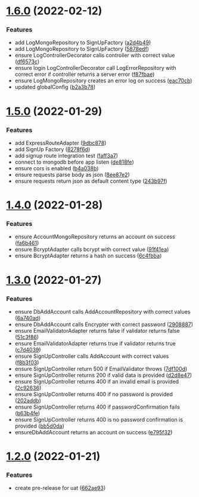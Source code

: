 # [1.6.0](https://github.com/DiegoSalas27/NodeJs-Typescript-TDD-Clean-Architecture-e-SOLID/compare/v1.5.0...v1.6.0) (2022-02-12)


### Features

* add LogMongoRepository to SignUpFactory ([a2d4b49](https://github.com/DiegoSalas27/NodeJs-Typescript-TDD-Clean-Architecture-e-SOLID/commit/a2d4b49e4d3944e122b0a5b85b2f30ccbfd05db5))
* add LogMongoRepository to SignUpFactory ([5878edf](https://github.com/DiegoSalas27/NodeJs-Typescript-TDD-Clean-Architecture-e-SOLID/commit/5878edfd3643c5505ef56391359a93db16710a2d))
* ensure LogControllerDecorator calls controller with correct value ([df6573c](https://github.com/DiegoSalas27/NodeJs-Typescript-TDD-Clean-Architecture-e-SOLID/commit/df6573cb12adb0de2d0f5d5e150ac4e15625ed0f))
* ensure login LogControllerDecorator call LogErrorRepository with correct error if controller returns a server error ([f87fbae](https://github.com/DiegoSalas27/NodeJs-Typescript-TDD-Clean-Architecture-e-SOLID/commit/f87fbaea2b27986a78d2de1ba8b3cd767fbeacdc))
* ensure LogMongoRepository creates an error log on success ([eac70cb](https://github.com/DiegoSalas27/NodeJs-Typescript-TDD-Clean-Architecture-e-SOLID/commit/eac70cbb6651112ccf9352b5d5c3199b4402ebf2))
* updated globalConfig ([b2a3b78](https://github.com/DiegoSalas27/NodeJs-Typescript-TDD-Clean-Architecture-e-SOLID/commit/b2a3b78d8eca466911a15780d6b5aca9304f653e))



# [1.5.0](https://github.com/DiegoSalas27/NodeJs-Typescript-TDD-Clean-Architecture-e-SOLID/compare/v1.4.0...v1.5.0) (2022-01-29)


### Features

* add ExpressRouteAdapter ([9dbc878](https://github.com/DiegoSalas27/NodeJs-Typescript-TDD-Clean-Architecture-e-SOLID/commit/9dbc8781531a1489970774410fc3abf9a5c41e8f))
* add SignUp Factory ([8278f6d](https://github.com/DiegoSalas27/NodeJs-Typescript-TDD-Clean-Architecture-e-SOLID/commit/8278f6da67d7ca8145288678528ebf5b51fc8dd4))
* add signup route integration test ([faff3a7](https://github.com/DiegoSalas27/NodeJs-Typescript-TDD-Clean-Architecture-e-SOLID/commit/faff3a7199a997e17de76af702e3bbb80a4a07c2))
* connect to mongodb before app listen ([de818fe](https://github.com/DiegoSalas27/NodeJs-Typescript-TDD-Clean-Architecture-e-SOLID/commit/de818feffd16ad7557fa9ce2ade04265185632a2))
* ensure cors is enabled ([b4a038b](https://github.com/DiegoSalas27/NodeJs-Typescript-TDD-Clean-Architecture-e-SOLID/commit/b4a038ba50732bfb6b9202b4213bf5edd2ccb9f5))
* ensure requests parse body as json ([8ee87e2](https://github.com/DiegoSalas27/NodeJs-Typescript-TDD-Clean-Architecture-e-SOLID/commit/8ee87e2008c5b9150c3702fbe3c2e98e6dbc3756))
* ensure requests return json as default content type ([243b97f](https://github.com/DiegoSalas27/NodeJs-Typescript-TDD-Clean-Architecture-e-SOLID/commit/243b97fd588877dc20aa1ebc82872f4eadeeff82))



# [1.4.0](https://github.com/DiegoSalas27/NodeJs-Typescript-TDD-Clean-Architecture-e-SOLID/compare/v1.3.0...v1.4.0) (2022-01-28)


### Features

* ensure AccountMongoRepository returns an account on success ([fa6b461](https://github.com/DiegoSalas27/NodeJs-Typescript-TDD-Clean-Architecture-e-SOLID/commit/fa6b461ce827a809e082021b3914ea9554dbd61c))
* ensure BcryptAdapter calls bcrypt with correct value ([91f41ea](https://github.com/DiegoSalas27/NodeJs-Typescript-TDD-Clean-Architecture-e-SOLID/commit/91f41ea3c9aa90c46f6cd738c8c97c22f2a6fed8))
* ensure BcryptAdapter returns a hash on success ([6c4fbba](https://github.com/DiegoSalas27/NodeJs-Typescript-TDD-Clean-Architecture-e-SOLID/commit/6c4fbbacb96fe5b854413bd28af6c5d85e113cbb))



# [1.3.0](https://github.com/DiegoSalas27/NodeJs-Typescript-TDD-Clean-Architecture-e-SOLID/compare/v1.2.0...v1.3.0) (2022-01-27)


### Features

* ensure DbAddAccount calls AddAccountRepository with correct values ([6a740ad](https://github.com/DiegoSalas27/NodeJs-Typescript-TDD-Clean-Architecture-e-SOLID/commit/6a740ad338dba679288501fbd2136ca5c9eb4a20))
* ensure DbAddAccount calls Encrypter with correct password ([2908887](https://github.com/DiegoSalas27/NodeJs-Typescript-TDD-Clean-Architecture-e-SOLID/commit/29088875d3a7a145aafd3be974c8592b2c78effd))
* ensure EmailValidatorAdapter returns false if validator returns false ([51c3f86](https://github.com/DiegoSalas27/NodeJs-Typescript-TDD-Clean-Architecture-e-SOLID/commit/51c3f869b53a980c853e4472c3d035a3ff553d79))
* ensure EmailValidatorAdapter returns true if validator returns true ([c7d4039](https://github.com/DiegoSalas27/NodeJs-Typescript-TDD-Clean-Architecture-e-SOLID/commit/c7d4039dbdd5f799f2ddbe0f7eba9b979438bee7))
* ensure SignUpController calls AddAccount with correct values ([f8b3f03](https://github.com/DiegoSalas27/NodeJs-Typescript-TDD-Clean-Architecture-e-SOLID/commit/f8b3f032bd9c238aa1ebb6b7b20a79f8548f8864))
* ensure SignUpController return 500 if EmailValidator throws ([7df100d](https://github.com/DiegoSalas27/NodeJs-Typescript-TDD-Clean-Architecture-e-SOLID/commit/7df100d84defa4e45f3b373d72db3b6bd18f4e2d))
* ensure SignUpController returns 200 if valid data is provided ([d2d8e47](https://github.com/DiegoSalas27/NodeJs-Typescript-TDD-Clean-Architecture-e-SOLID/commit/d2d8e4796605ccd8387158ebfdaf0f3291e203a4))
* ensure SignUpController returns 400 if an invalid email is provided ([2c92636](https://github.com/DiegoSalas27/NodeJs-Typescript-TDD-Clean-Architecture-e-SOLID/commit/2c9263604d8bb731ce44acd4c5f6bd953685d177))
* ensure SignUpController returns 400 if no password is provided ([202addb](https://github.com/DiegoSalas27/NodeJs-Typescript-TDD-Clean-Architecture-e-SOLID/commit/202addb8bbb082b5aaceab95e22d29ba38af36f8))
* ensure SignUpController returns 400 if passwordConfirmation fails ([b63b4fe](https://github.com/DiegoSalas27/NodeJs-Typescript-TDD-Clean-Architecture-e-SOLID/commit/b63b4fe402a8d363fa67e4386d27ab5bd8029ef2))
* ensure SignUpController returns 400 is no password confirmation is provided ([bb5d0da](https://github.com/DiegoSalas27/NodeJs-Typescript-TDD-Clean-Architecture-e-SOLID/commit/bb5d0da51492b187cf5d70145ca4aa2583072a0f))
* ensureDbAddAccount returns an account on success ([e795f32](https://github.com/DiegoSalas27/NodeJs-Typescript-TDD-Clean-Architecture-e-SOLID/commit/e795f32ec4a67de0bded724460291d5dc5dfe4bf))



# [1.2.0](https://github.com/DiegoSalas27/NodeJs-Typescript-TDD-Clean-Architecture-e-SOLID/compare/v1.1.0...v1.2.0) (2022-01-21)


### Features

* create pre-release for uat ([662ae93](https://github.com/DiegoSalas27/NodeJs-Typescript-TDD-Clean-Architecture-e-SOLID/commit/662ae9371b127e10c2b30b84bb87d97803d2a390))



